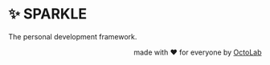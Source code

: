 # ✨ SPARKLE

The personal development framework.

<p align="right">made with ❤️ for everyone by <a href="https://www.octolab.org/">OctoLab</a></p>
